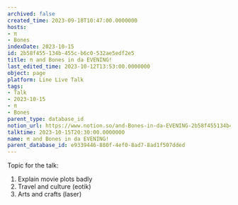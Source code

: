 ```yaml
---
archived: false
created_time: 2023-09-18T10:47:00.0000000
hosts:
- π
- Bones
indexDate: 2023-10-15
id: 2b58f455-134b-455c-b6c0-532ae5edf2e5
title: π and Bones in da EVENING!
last_edited_time: 2023-10-12T13:53:00.0000000
object: page
platform: Line Live Talk
tags:
- Talk
- 2023-10-15
- π
- Bones
parent_type: database_id
notion_url: https://www.notion.so/and-Bones-in-da-EVENING-2b58f455134b455cb6c0532ae5edf2e5
talktime: 2023-10-15T20:30:00.0000000
name: π and Bones in da EVENING!
parent_database_id: e9339446-880f-4ef0-8ad7-8ad1f507dded
---
```


Topic for the talk:
1. Explain movie plots  badly 
2. Travel and culture (eotik)
3. Arts and crafts (laser)

























